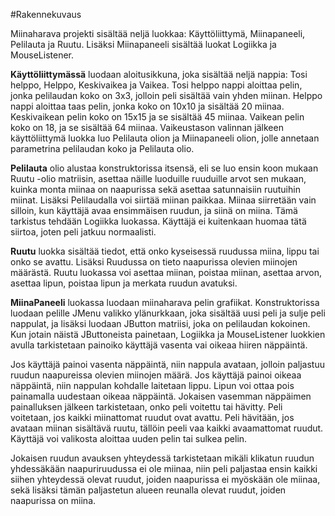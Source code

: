 #Rakennekuvaus

Miinaharava projekti sisältää neljä luokkaa: Käyttöliittymä, Miinapaneeli, Pelilauta ja Ruutu. Lisäksi Miinapaneeli sisältää
luokat Logiikka ja MouseListener.

**Käyttöliittymässä** luodaan aloitusikkuna, joka sisältää neljä nappia: Tosi helppo, Helppo, Keskivaikea ja Vaikea. 
Tosi helppo nappi aloittaa pelin, jonka pelilaudan koko on 3x3, jolloin peli sisältää vain yhden miinan. Helppo
nappi aloittaa taas pelin, jonka koko on 10x10 ja sisältää 20 miinaa. Keskivaikean pelin koko on 15x15 ja se 
sisältää 45 miinaa. Vaikean pelin koko on 18, ja se sisältää 64 miinaa. Vaikeustason valinnan jälkeen käyttöliittymä luokka luo Pelilauta olion ja Miinapaneeli olion, jolle annetaan parametrina pelilaudan 
koko ja Pelilauta olio. 

**Pelilauta** olio alustaa konstruktorissa itsensä, eli se luo ensin koon mukaan Ruutu -olio matriisin, asettaa
näille luoduille ruuduille arvot sen mukaan, kuinka monta miinaa on naapurissa sekä asettaa satunnaisiin ruutuihin
miinat. Lisäksi Pelilaudalla voi siirtää miinan paikkaa. Miinaa siirretään vain silloin, kun käyttäjä avaa ensimmäisen
ruudun, ja siinä on miina. Tämä tarkistus tehdään Logiikka luokassa. Käyttäjä ei kuitenkaan huomaa tätä siirtoa, joten peli jatkuu normaalisti.

**Ruutu** luokka sisältää tiedot, että onko kyseisessä ruudussa miina, lippu tai onko se avattu. Lisäksi Ruudussa
on tieto naapurissa olevien miinojen määrästä. Ruutu luokassa voi asettaa miinan, poistaa miinan, asettaa arvon,
asettaa lipun, poistaa lipun ja merkata ruudun avatuksi.

**MiinaPaneeli** luokassa luodaan miinaharava pelin grafiikat. Konstruktorissa luodaan pelille JMenu valikko 
ylänurkkaan, joka sisältää uusi peli ja sulje peli nappulat, ja lisäksi luodaan JButton matriisi, joka on pelilaudan kokoinen.
Kun jotain näistä JButtoneista painetaan, Logiikka ja MouseListener luokkien avulla tarkistetaan painoiko käyttäjä vasenta vai oikeaa hiiren näppäintä. 
  
Jos käyttäjä painoi vasenta näppäintä, niin nappula avataan, jolloin paljastuu ruudun naapureissa olevien miinojen määrä.
Jos käyttäjä painoi oikeaa näppäintä, niin nappulan kohdalle laitetaan lippu. Lipun voi ottaa pois painamalla uudestaan
oikeaa näppäintä. Jokaisen vasemman näppäimen painalluksen jälkeen tarkistetaan, onko peli voitettu tai hävitty.
Peli voitetaan, jos kaikki miinattomat ruudut ovat avattu. Peli hävitään, jos avataan miinan sisältävä ruutu, tällöin
peeli vaa kaikki avaamattomat ruudut. Käyttäjä voi valikosta aloittaa uuden pelin tai sulkea pelin.
  
Jokaisen ruudun avauksen yhteydessä tarkistetaan mikäli klikatun ruudun yhdessäkään naapuriruudussa ei ole miinaa, 
niin peli paljastaa ensin kaikki siihen yhteydessä olevat ruudut, joiden naapurissa ei myöskään ole miinaa, 
sekä lisäksi tämän paljastetun alueen reunalla olevat ruudut, joiden naapurissa on miina.
